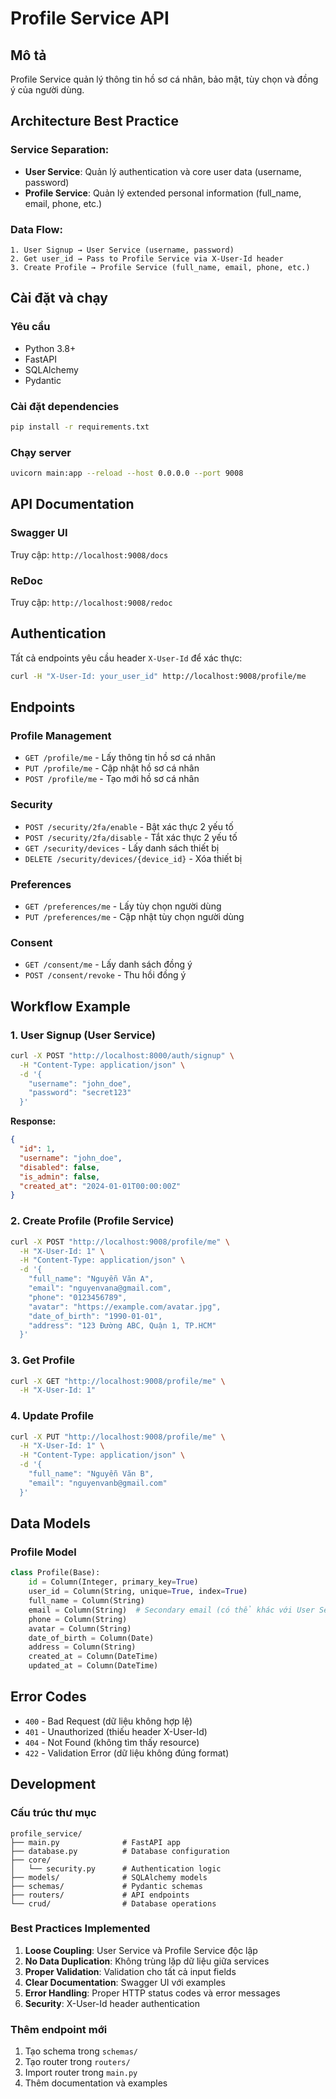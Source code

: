 # Profile Service API

## Mô tả
Profile Service quản lý thông tin hồ sơ cá nhân, bảo mật, tùy chọn và đồng ý của người dùng.

## Architecture Best Practice

### **Service Separation:**
- **User Service**: Quản lý authentication và core user data (username, password)
- **Profile Service**: Quản lý extended personal information (full_name, email, phone, etc.)

### **Data Flow:**
```
1. User Signup → User Service (username, password)
2. Get user_id → Pass to Profile Service via X-User-Id header
3. Create Profile → Profile Service (full_name, email, phone, etc.)
```

## Cài đặt và chạy

### Yêu cầu
- Python 3.8+
- FastAPI
- SQLAlchemy
- Pydantic

### Cài đặt dependencies
```bash
pip install -r requirements.txt
```

### Chạy server
```bash
uvicorn main:app --reload --host 0.0.0.0 --port 9008
```

## API Documentation

### Swagger UI
Truy cập: `http://localhost:9008/docs`

### ReDoc
Truy cập: `http://localhost:9008/redoc`

## Authentication

Tất cả endpoints yêu cầu header `X-User-Id` để xác thực:

```bash
curl -H "X-User-Id: your_user_id" http://localhost:9008/profile/me
```

## Endpoints

### Profile Management
- `GET /profile/me` - Lấy thông tin hồ sơ cá nhân
- `PUT /profile/me` - Cập nhật hồ sơ cá nhân
- `POST /profile/me` - Tạo mới hồ sơ cá nhân

### Security
- `POST /security/2fa/enable` - Bật xác thực 2 yếu tố
- `POST /security/2fa/disable` - Tắt xác thực 2 yếu tố
- `GET /security/devices` - Lấy danh sách thiết bị
- `DELETE /security/devices/{device_id}` - Xóa thiết bị

### Preferences
- `GET /preferences/me` - Lấy tùy chọn người dùng
- `PUT /preferences/me` - Cập nhật tùy chọn người dùng

### Consent
- `GET /consent/me` - Lấy danh sách đồng ý
- `POST /consent/revoke` - Thu hồi đồng ý

## Workflow Example

### 1. User Signup (User Service)
```bash
curl -X POST "http://localhost:8000/auth/signup" \
  -H "Content-Type: application/json" \
  -d '{
    "username": "john_doe",
    "password": "secret123"
  }'
```

**Response:**
```json
{
  "id": 1,
  "username": "john_doe",
  "disabled": false,
  "is_admin": false,
  "created_at": "2024-01-01T00:00:00Z"
}
```

### 2. Create Profile (Profile Service)
```bash
curl -X POST "http://localhost:9008/profile/me" \
  -H "X-User-Id: 1" \
  -H "Content-Type: application/json" \
  -d '{
    "full_name": "Nguyễn Văn A",
    "email": "nguyenvana@gmail.com",
    "phone": "0123456789",
    "avatar": "https://example.com/avatar.jpg",
    "date_of_birth": "1990-01-01",
    "address": "123 Đường ABC, Quận 1, TP.HCM"
  }'
```

### 3. Get Profile
```bash
curl -X GET "http://localhost:9008/profile/me" \
  -H "X-User-Id: 1"
```

### 4. Update Profile
```bash
curl -X PUT "http://localhost:9008/profile/me" \
  -H "X-User-Id: 1" \
  -H "Content-Type: application/json" \
  -d '{
    "full_name": "Nguyễn Văn B",
    "email": "nguyenvanb@gmail.com"
  }'
```

## Data Models

### Profile Model
```python
class Profile(Base):
    id = Column(Integer, primary_key=True)
    user_id = Column(String, unique=True, index=True)
    full_name = Column(String)
    email = Column(String)  # Secondary email (có thể khác với User Service)
    phone = Column(String)
    avatar = Column(String)
    date_of_birth = Column(Date)
    address = Column(String)
    created_at = Column(DateTime)
    updated_at = Column(DateTime)
```

## Error Codes

- `400` - Bad Request (dữ liệu không hợp lệ)
- `401` - Unauthorized (thiếu header X-User-Id)
- `404` - Not Found (không tìm thấy resource)
- `422` - Validation Error (dữ liệu không đúng format)

## Development

### Cấu trúc thư mục
```
profile_service/
├── main.py              # FastAPI app
├── database.py          # Database configuration
├── core/
│   └── security.py      # Authentication logic
├── models/              # SQLAlchemy models
├── schemas/             # Pydantic schemas
├── routers/             # API endpoints
└── crud/                # Database operations
```

### Best Practices Implemented

1. **Loose Coupling**: User Service và Profile Service độc lập
2. **No Data Duplication**: Không trùng lặp dữ liệu giữa services
3. **Proper Validation**: Validation cho tất cả input fields
4. **Clear Documentation**: Swagger UI với examples
5. **Error Handling**: Proper HTTP status codes và error messages
6. **Security**: X-User-Id header authentication

### Thêm endpoint mới
1. Tạo schema trong `schemas/`
2. Tạo router trong `routers/`
3. Import router trong `main.py`
4. Thêm documentation và examples 
